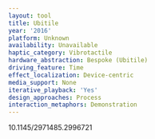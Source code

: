 ```yaml
---
layout: tool
title: Ubitile
year: '2016'
platform: Unknown
availability: Unavailable
haptic_category: Vibrotactile
hardware_abstraction: Bespoke (Ubitile)
driving_feature: Time
effect_localization: Device-centric
media_support: None
iterative_playback: 'Yes'
design_approaches: Process
interaction_metaphors: Demonstration
---
```

10.1145/2971485.2996721